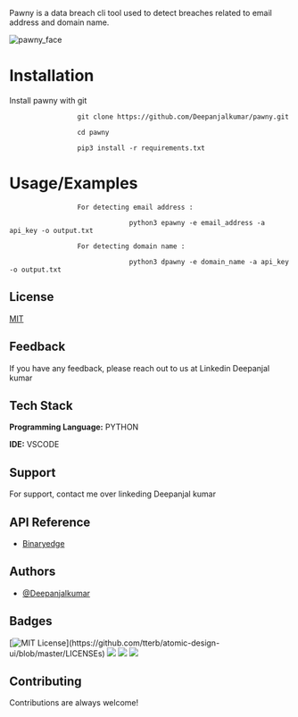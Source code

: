 Pawny is a data breach cli tool used to detect breaches related to email address and domain name.

![pawny_face](https://user-images.githubusercontent.com/55708909/143451718-14558807-0334-47e9-876a-363e99825967.png)

# Installation

Install pawny with git

                     git clone https://github.com/Deepanjalkumar/pawny.git
                     
                     cd pawny
                     
                     pip3 install -r requirements.txt
                     
# Usage/Examples

                     For detecting email address :
                      
                                  python3 epawny -e email_address -a api_key -o output.txt
                                  
                     For detecting domain name :

                                  python3 dpawny -e domain_name -a api_key -o output.txt


## License

[MIT](https://choosealicense.com/licenses/mit/)

  
## Feedback

If you have any feedback, please reach out to us at Linkedin Deepanjal kumar

  
## Tech Stack

**Programming Language:** PYTHON

**IDE:** VSCODE

  
## Support

For support, contact me over linkeding Deepanjal kumar

  
## API Reference

- [Binaryedge](http://securitytrails.com)

  
## Authors

- [@Deepanjalkumar](https://github.com/Deepanjalkumar)

  
## Badges

[![MIT License](https://img.shields.io/apm/l/atomic-design-ui.svg?)](https://github.com/tterb/atomic-design-ui/blob/master/LICENSEs)
![](https://img.shields.io/badge/OS-Linux-informational?style=flat&logo=linux&logoColor=white&color=2bbc8a)
![](https://img.shields.io/badge/Code-Python-informational?style=flat&logo=python&logoColor=white&color=2bbc8a)
![](https://img.shields.io/badge/Shell-Bash-informational?style=flat&logo=gnu-bash&logoColor=white&color=2bbc8a)


  
## Contributing

Contributions are always welcome!
